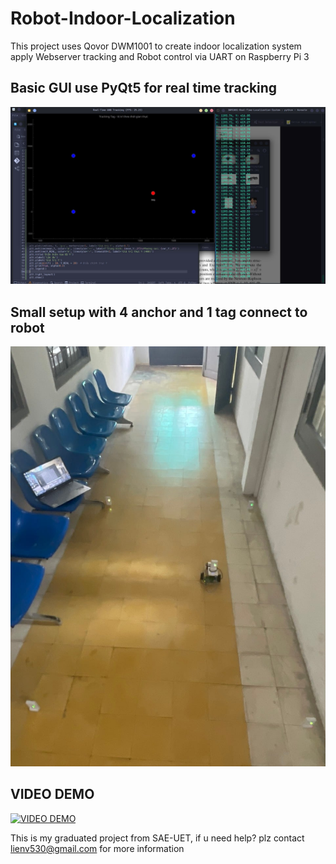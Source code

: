 # Robot-Indoor-Localization
This project uses Qovor DWM1001 to create indoor localization system apply Webserver tracking and Robot control via UART on Raspberry Pi 3

## Basic GUI use PyQt5 for real time tracking
![DEMO](figure/app.jpg)
## Small setup with 4 anchor and 1 tag connect to robot 
![ROBOT](figure/robot.jpg)
## VIDEO DEMO
[![VIDEO DEMO](https://img.youtube.com/vi/awlgzbdhJ-w/0.jpg)](https://www.youtube.com/watch?v=awlgzbdhJ-w)

This is my graduated project from SAE-UET, if u need help? plz contact lienv530@gmail.com for more information
